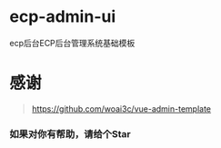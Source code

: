 # ecp-admin-ui
ecp后台ECP后台管理系统基础模板<br>

# 感谢
> https://github.com/woai3c/vue-admin-template

### 如果对你有帮助，请给个Star
